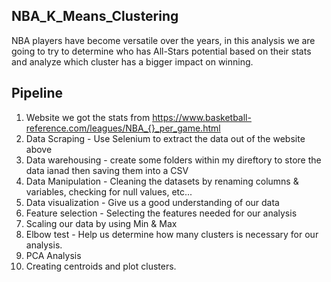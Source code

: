 ## NBA_K_Means_Clustering
NBA players have become versatile over the years, in this analysis we are going to try to determine who has All-Stars potential based on their stats and analyze which cluster has a bigger impact on winning.

## Pipeline

1. Website we got the stats from https://www.basketball-reference.com/leagues/NBA_{}_per_game.html
2. Data Scraping - Use Selenium to extract the data out of the website above
3. Data warehousing - create some folders within my direftory to store the data ianad then saving them into a CSV
4. Data Manipulation - Cleaning the datasets by renaming columns & variables, checking for null values, etc...
5. Data visualization - Give us a good understanding of our data 
6. Feature selection - Selecting the features needed for our analysis
7. Scaling our data by using Min & Max
8. Elbow test - Help us determine how many clusters is necessary for our analysis.
9. PCA Analysis
10. Creating centroids and plot clusters.
